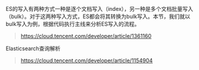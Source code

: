 ES的写入有两种方式一种是逐个文档写入（index），另一种是多个文档批量写入（bulk）。对于这两种写入方式，ES都会将其转换为bulk写入。本节，我们就以bulk写入为例，根据代码执行主线来分析ES写入的流程。


> https://cloud.tencent.com/developer/article/1361160

Elasticsearch查询解析
> https://cloud.tencent.com/developer/article/1154904
